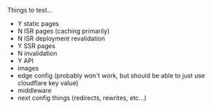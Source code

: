 Things to test...
- Y static pages
- N ISR pages (caching primarily)
- N ISR deployment revalidation
- Y SSR pages
- N invalidation
- Y API
- images
- edge config (probably won't work, but should be able to just use cloudflare key value)
- middleware
- next config things (redirects, rewrites, etc...)